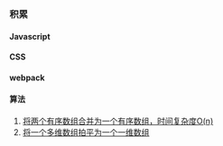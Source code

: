 ### 积累
#### Javascript
#### CSS
#### webpack
#### 算法
1. [将两个有序数组合并为一个有序数组，时间复杂度O(n)](https://github.com/Moriarty02/blog/issues/1)
2. [将一个多维数组拍平为一个一维数组](https://github.com/Moriarty02/blog/issues/2)
